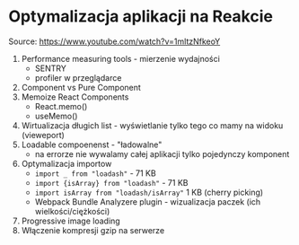 # Optymalizacja aplikacji na Reakcie

Source: https://www.youtube.com/watch?v=1mltzNfkeoY

1. Performance measuring tools - mierzenie wydajności
    - SENTRY
    - profiler w przeglądarce
1. Component vs Pure Component
1. Memoize React Components
    - React.memo()
    - useMemo()
1. Wirtualizacja długich list - wyświetlanie tylko tego co mamy na widoku (vieweport)
1. Loadable compoenenst - "ładowalne"
    - na errorze nie wywalamy całej aplikacji tylko pojedynczy komponent
1. Optymalizacja importow
    - `import _ from "loadash"`  - 71 KB
    - `import {isArray} from "loadash"` - 71 KB
    - `import isArray from "loadash/isArray"` 1 KB (cherry picking)
    - Webpack Bundle Analyzere plugin - wizualizacja paczek (ich wielkości/ciężkości)
1. Progressive image loading
1. Włączenie kompresji gzip na serwerze